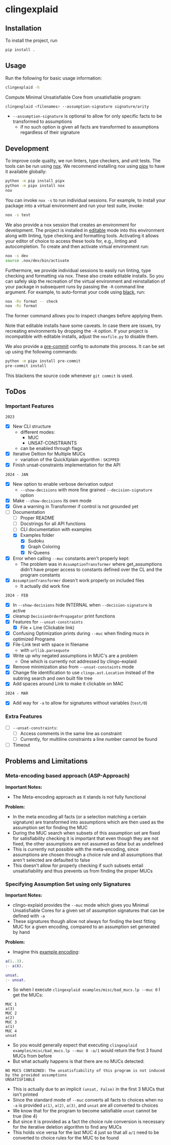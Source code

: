 # clingexplaid

## Installation

To install the project, run

```bash
pip install .
```

## Usage

Run the following for basic usage information:

```bash
clingexplaid -h
```

Compute Minimal Unsatisfiable Core from unsatisfiable program:

```bash
clingexplaid <filenames> --assumption-signature signature/arity
```

+ `--assumption-signature` is optional to allow for only specific facts to be transformed to assumptions
	+ if no such option is given all facts are transformed to assumptions regardless of their signature

## Development

To improve code quality, we run linters, type checkers, and unit tests. The
tools can be run using [nox]. We recommend installing nox using [pipx] to have
it available globally:

```bash
python -m pip install pipx
python -m pipx install nox
nox
```

You can invoke `nox -s` to run individual sessions. For example, to install
your package into a virtual environment and run your test suite, invoke:

```bash
nox -s test
```

We also provide a nox session that creates an environment for development. The
project is installed in [editable] mode into this environment along with
linting, type checking and formatting tools. Activating it allows your editor
of choice to access these tools for, e.g., linting and autocompletion. To
create and then activate virtual environment run:

```bash
nox -s dev
source .nox/dev/bin/activate
```

Furthermore, we provide individual sessions to easily run linting, type
checking and formatting via nox. These also create editable installs. So you
can safely skip the recreation of the virtual environment and reinstallation of
your package in subsequent runs by passing the `-R` command line argument. For
example, to auto-format your code using [black], run:

```bash
nox -Rs format -- check
nox -Rs format
```

The former command allows you to inspect changes before applying them.

Note that editable installs have some caveats. In case there are issues, try
recreating environments by dropping the `-R` option. If your project is
incompatible with editable installs, adjust the `noxfile.py` to disable them.

We also provide a [pre-commit][pre] config to automate this process. It can be
set up using the following commands:

```bash
python -m pipx install pre-commit
pre-commit install
```

This blackens the source code whenever `git commit` is used.

## ToDos

### Important Features

`2023`

+ [x] New CLI structure
  + different modes:
    + MUC
    + UNSAT-CONSTRAINTS
  + can be enabled through flags
+ [x] Iterative Deltion for Multiple MUCs
  + variation of the QuickXplain algorithm : `SKIPPED`
+ [x] Finish unsat-constraints implementation for the API
  
`2024 - JAN`

+ [x] New option to enable verbose derivation output
  + `--show-decisions` with more fine grained `--decision-signature` option
+ [x] Make `--show-decisions` its own mode
+ [x] Give a warning in Transformer if control is not grounded yet
+ [ ] Documentation
  + [ ] Proper README
  + [ ] Docstrings for all API functions
  + [ ] CLI documentation with examples
  + [x] Examples folder
    + [x] Sudoku
    + [x] Graph Coloring
    + [x] N-Queens
+ [x] Error when calling `--muc` constants aren't properly kept:
  + The problem was in `AssumptionTransformer` where get_assumptions didn't have proper access to constants defined over
    the CL and the program constants
+ [x] `AssumptionTransformer` doesn't work properly on included files
  + It actually did work fine

`2024 - FEB`

+ [x] In `--show-decisions` hide INTERNAL when `--decision-signature` is active
+ [x] cleanup `DecisionOrderPropagator` print functions
+ [x] Features for `--unsat-constraints`
	+ [x] File + Line (Clickable link)
+ [x] Confusing Optimization prints during `--muc` when finding mucs in optimized Programs
+ [x] File-Link test with space in filename
  + with `urllib.parsequote`
+ [x] Write up why negated assumptions in MUC's are a problem
  + One which is currently not addressed by clingo-explaid
+ [x] Remove minimization also from `--unsat-constaints` mode
+ [x] Change file identification to use `clingo.ast.Location` instead of the subtring search and own built file tree
+ [x] Add spaces around Link to make it clickable on MAC

`2024 - MAR`

+ [x] Add way for `-a` to allow for signatures without variables (`test/0`)
	
### Extra Features
+ [ ] `--unsat-constraints`:
  + [ ] Access comments in the same line as constraint
  + [ ] Currently, for multiline constraints a line number cannot be found
+ [ ] Timeout

## Problems and Limitations

### Meta-encoding based approach (ASP-Approach)

**Important Notes:**

+ The Meta-encoding approach as it stands is not fully functional

**Problem:**
  + In the meta encoding all facts (or a selection matching a certain signature) are
    transformed into assumptions which are then used as the assumption set for finding
    the MUC
  + During the MUC search when subsets of this assumption set are fixed for satisfiability
    checking it is important that even though they are not fixed, the other assumptions
    are not assumed as false but as undefined
  + This is currently not possible with the meta-encoding, since assumptions are chosen
    through a choice rule and all assumptions that aren't selected are defaulted to false
  + This doesn't allow for properly checking if such subsets entail unsatisfiability and 
    thus prevents us from finding the proper MUCs

### Specifying Assumption Set using only Signatures

**Important Notes:**

+ clingo-explaid provides the `--muc` mode which gives you Minimal Unsatisfiable Cores for a given set of assumption 
  signatures that can be defined with `-a`
+ These signatures though allow not always for finding the best fitting MUC for a given encoding, compared 
  to an assumption set generated by hand

**Problem:**

+ Imagine this [example encoding](examples/misc/bad_mucs.lp):

```MATLAB
a(1..3).
:- a(X).

unsat.
:- unsat.
```

+ So when I execute `clingexplaid examples/misc/bad_mucs.lp --muc 0` I get the MUCs:

```
MUC 1 
a(3)
MUC 2 
a(2)
MUC 3 
a(1)
MUC 4 
unsat
```

+ So you would generally expect that executing  `clingexplaid examples/misc/bad_mucs.lp --muc 0 -a/1` would return the 
  first 3 found MUCs from before
+ But what actually happens is that there are no MUCs detected:

```
NO MUCS CONTAINED: The unsatisfiability of this program is not induced by the provided assumptions
UNSATISFIABLE
```

+ This is actually due to an implicit `(unsat, False)` in the first 3 MUCs that isn't printed
+ Since the standard mode of `--muc` converts all facts to choices when no `-a` is provided `a(1)`, `a(2)`, `a(3)`, 
  and `unsat` are all converted to choices
+ We know that for the program to become satisfiable `unsat` cannot be true (line 4)
+ But since it is provided as a fact the choice rule conversion is necessary for the iterative deletion algorithm to 
  find any MUCs
+ This holds vice versa for the last MUC 4 just so that all `a/1` need to be converted to choice rules for the MUC to be
  found


[doc]: https://potassco.org/clingo/python-api/current/
[nox]: https://nox.thea.codes/en/stable/index.html
[pipx]: https://pypa.github.io/pipx/
[pre]: https://pre-commit.com/
[black]: https://black.readthedocs.io/en/stable/
[editable]: https://setuptools.pypa.io/en/latest/userguide/development_mode.html
